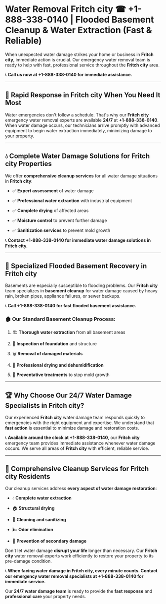 # Water Removal Fritch city ☎ +1-888-338-0140 | Flooded Basement Cleanup & Water Extraction (Fast & Reliable)

When unexpected water damage strikes your home or business in **Fritch city**, immediate action is crucial. Our emergency water removal team is ready to help with fast, professional service throughout the **Fritch city** area. 

📞 **Call us now at +1-888-338-0140 for immediate assistance.**
---
## 🚀 Rapid Response in Fritch city When You Need It Most
Water emergencies don't follow a schedule. That's why our **Fritch city** emergency water removal experts are available **24/7** at **+1-888-338-0140**. When water damage occurs, our technicians arrive promptly with advanced equipment to begin water extraction immediately, minimizing damage to your property.
---
## 💧 Complete Water Damage Solutions for Fritch city Properties
We offer **comprehensive cleanup services** for all water damage situations in **Fritch city**:
- ✅ **Expert assessment** of water damage  
- ✅ **Professional water extraction** with industrial equipment  
- ✅ **Complete drying** of affected areas  
- ✅ **Moisture control** to prevent further damage  
- ✅ **Sanitization services** to prevent mold growth  
📞 **Contact +1-888-338-0140 for immediate water damage solutions in Fritch city.**
---
## 🌊 Specialized Flooded Basement Recovery in Fritch city
Basements are especially susceptible to flooding problems. Our **Fritch city** team specializes in **basement cleanup** for water damage caused by heavy rain, broken pipes, appliance failures, or sewer backups. 
📞 **Call +1-888-338-0140 for fast flooded basement assistance.**
### 🏚️ Our Standard Basement Cleanup Process:
1. 🏗️ **Thorough water extraction** from all basement areas  
2. 🔎 **Inspection of foundation** and structure  
3. 🗑️ **Removal of damaged materials**  
4. 💨 **Professional drying and dehumidification**  
5. 🚫 **Preventative treatments** to stop mold growth  
---
## 🏆 Why Choose Our 24/7 Water Damage Specialists in Fritch city?
Our experienced **Fritch city** water damage team responds quickly to emergencies with the right equipment and expertise. We understand that **fast action** is essential to minimize damage and restoration costs.
📞 **Available around the clock at +1-888-338-0140**, our **Fritch city** emergency team provides immediate assistance whenever water damage occurs. We serve all areas of **Fritch city** with efficient, reliable service.
---
## 🧹 Comprehensive Cleanup Services for Fritch city Residents
Our cleanup services address **every aspect of water damage restoration**:
- 💧 **Complete water extraction**  
- 🏠 **Structural drying**  
- 🧼 **Cleaning and sanitizing**  
- 🌬️ **Odor elimination**  
- 🚫 **Prevention of secondary damage**  
Don't let water damage **disrupt your life** longer than necessary. Our **Fritch city** water removal experts work efficiently to restore your property to its pre-damage condition.
📞 **When facing water damage in Fritch city, every minute counts. Contact our emergency water removal specialists at +1-888-338-0140 for immediate service.**
Our **24/7 water damage team** is ready to provide the **fast response** and **professional care** your property needs.
